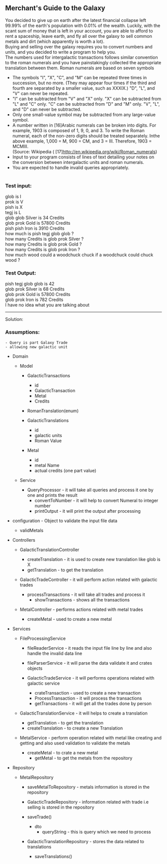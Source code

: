 ## Merchant's Guide to the Galaxy

You decided to give up on earth after the latest financial collapse left 99.99% of the earth's population with
0.01% of the wealth. Luckily, with the scant sum of money that is left in your account, you are able to afford
to rent a spaceship, leave earth, and fly all over the galaxy to sell common metals and dirt (which
apparently is worth a lot).<br>
Buying and selling over the galaxy requires you to convert numbers and units, and you decided to write a
program to help you.<br>
The numbers used for intergalactic transactions follows similar convention to the roman numerals and you
have painstakingly collected the appropriate translation between them.
Roman numerals are based on seven symbols<br>

- The symbols "I", "X", "C", and "M" can be repeated three times in succession, but no more. (They
  may appear four times if the third and fourth are separated by a smaller value, such as XXXIX.)
  "D", "L", and "V" can never be repeated.<br>
- "I" can be subtracted from "V" and "X" only. "X" can be subtracted from "L" and "C" only. "C" can
  be subtracted from "D" and "M" only. "V", "L", and "D" can never be subtracted.<br>
- Only one small-value symbol may be subtracted from any large-value symbol.<br>
- A number written in [16]Arabic numerals can be broken into digits. For example, 1903 is
  composed of 1, 9, 0, and 3. To write the Roman numeral, each of the non-zero digits should be
  treated separately. Inthe above example, 1,000 = M, 900 = CM, and 3 = III. Therefore, 1903 =
  MCMIII.<br>
  (Source: Wikipedia ( [17]http://en.wikipedia.org/wiki/Roman_numerals)
- Input to your program consists of lines of text detailing your notes on the conversion between intergalactic
  units and roman numerals.<br>
- You are expected to handle invalid queries appropriately.<br><br>

### Test input:

glob is I <br>
prok is V<br>
pish is X<br>
tegj is L<br>
glob glob Silver is 34 Credits<br>
glob prok Gold is 57800 Credits<br>
pish pish Iron is 3910 Credits<br>
how much is pish tegj glob glob ?<br>
how many Credits is glob prok Silver ?<br>
how many Credits is glob prok Gold ?<br>
how many Credits is glob prok Iron ?<br>
how much wood could a woodchuck chuck if a woodchuck could chuck wood ?<br>

### Test Output:

pish tegj glob glob is 42<br>
glob prok Silver is 68 Credits<br>
glob prok Gold is 57800 Credits<br>
glob prok Iron is 782 Credits<br>
I have no idea what you are talking about<br>

------------------------------------------------------------------------
Solution:

### Assumptions:
    - Query is part Galaxy Trade 
    - allowing new galactic unit


- Domain
    - Model
        - GalacticTransactions
          - id
          - GalacticTransaction
          - Metal
          - Credits
          
        - RomanTranslation(enum)
      
        - GalacticTranslations
          - id
          - galactic units
          - Roman Value
        
        - Metal
          - id
          - metal Name
          - actual credits (one part value)
          
    - Service
        - QueryProcessor   - it will take all queries and process it one by one and prints the result
          - convertToNumber  - it will help to convert Numeral to integer number
          - printOutput       - it will print the output after processing
            <br>
            
          
- configuration - Object to validate the input file data
    - validMetals
      <br>
     
- Controllers
    - GalacticTranslationController
        - createTranslation  - it is used to create new translation like glob is X
        - getTranslation     - to get the translation
      
    - GalacticTradeController  - it will perform action related with galactic trades
      - processTransactions     - it will take all trades and process it
        - showTransactions      - shows all the transactions
      
    - MetalController   - performs actions related with metal trades
      - createMetal     - used to create a new metal
            <br>
           
      
- Services
    - FileProcessingService
      - fileReaderService  - it reads the input file line by line and also handle the invalid data line
      - fileParserService  - it will parse the data validate it and crates objects
      
      - GalacticTradeService   - it will performs operations related with galactic service
        - crateTransaction   - used to create a new transaction
        - ProcessTransaction  - it will process the transactions
        - getTransactions     - it will get all the trades done by person
      
    - GalacticTranslationService -  it will helps to create a translation
      - getTranslation       - to get the translation 
      - createTranslation   - to create a new Translation
      
    - MetalService  - perform operation related with metal like creating and getting and also used 
      validation to validate the metals
      - createMetal  - to crate a new metal
        - getMetal   - to get the metals from the repository
          <br>
          
      
- Repository
    - MetalRepository
      - saveMetalToRepository - metals information is stored in the repository
  
      - GalacticTradeRepository - information related with trade i.e selling is stored in the repository
      - saveTrade()
        - dto
          - queryString         - this is query which we need to process
        
      - GalacticTranslationRepository - stores the data related to translations
        - saveTranslations()
        